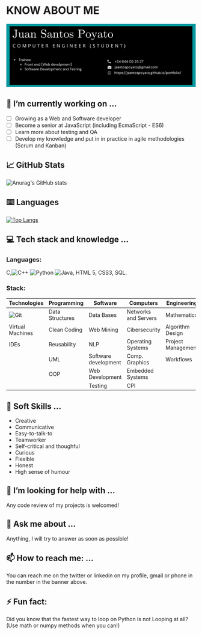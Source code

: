 # KNOW ABOUT ME
![Banner](./banner.png)

## 🔭 I’m currently working on ...

- [ ] Growing as a Web and Software developer
- [ ] Become a senior at JavaScript (including EcmaScript - ES6)
- [ ] Learn more about testing and QA
- [ ] Develop my knowledge and put in in practice in agile methodologies (Scrum and Kanban)

## 📈 GitHub Stats 
![Anurag's GitHub stats](https://github-readme-stats.vercel.app/api?username=jsantospoyato&show_icons=true&theme=tokyonight)

## ⌨️ Languages 
[![Top Langs](https://github-readme-stats.vercel.app/api/top-langs/?username=jsantospoyato&layout=compact&theme=tokyonight)](https://github.com/Lagaress/github-readme-stats)

## ‍💻 Tech stack and knowledge ...

### Languages:
C,![C++](https://img.shields.io/badge/c++-%2300599C.svg?style=for-the-badge&logo=c%2B%2B&logoColor=white)
![Python](https://img.shields.io/badge/python-3670A0?style=for-the-badge&logo=python&logoColor=ffdd54)
![Java](https://img.shields.io/badge/java-%23ED8B00.svg?style=for-the-badge&logo=java&logoColor=white), HTML 5, CSS3, SQL.

### Stack:
| Technologies                                                                                        | Programming     | Software             | Computers            | Engineering        |
|-----------------------------------------------------------------------------------------------------|-----------------|----------------------|----------------------|--------------------|
| ![Git](https://img.shields.io/badge/git-%23F05033.svg?style=for-the-badge&logo=git&logoColor=white) | Data Structures | Data Bases           | Networks and Servers | Mathematics        |
| Virtual Machines                                                                                    | Clean Coding    | Web Mining           | Cibersecurity        | Algorithm Design   |
| IDEs                                                                                                | Reusability     | NLP                  | Operating Systems    | Project Management |
|                                                                                                     | UML             | Software development | Comp. Graphics       | Workflows          |
|                                                                                                     | OOP             | Web Development      | Embedded Systems     |                    |
|                                                                                                     |                 | Testing              | CPI                  |                    |

## 👯 Soft Skills ...

- Creative
- Communicative
- Easy-to-talk-to
- Teamworker
- Self-critical and thoughful
- Curious
- Flexible
- Honest
- High sense of humour

## 🤔 I’m looking for help with ...

Any code review of my projects is welcomed!

## 💬 Ask me about ...

Anything, I will try to answer as soon as possible!

## 📫 How to reach me: ...

You can reach me on the twitter or linkedin on my profile, gmail or phone in the number in the banner above.

## ⚡ Fun fact:

Did you know that the fastest way to loop on Python is not Looping at all? (Use math or numpy methods when you can!)
